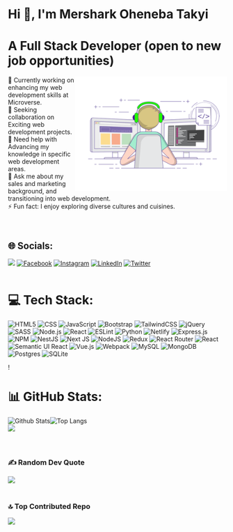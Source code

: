 # Hi 👋, I'm Mershark Oheneba Takyi

# A Full Stack Developer (open to new job opportunities)
<img align="right" alt="GIF" src="https://raw.githubusercontent.com/devSouvik/devSouvik/master/gif3.gif" width="350" style="max-width: 100%;">

🔭 Currently working on enhancing my web development skills at Microverse.<br>
👯 Seeking collaboration on Exciting web development projects.<br>
🤝 Need help with Advancing  my knowledge in specific web development areas.<br>
💬 Ask me about my sales and marketing background, and transitioning into web development.<br>
⚡ Fun fact: I enjoy exploring diverse cultures and cuisines.<br>
<br>
<br>
## 🌐 Socials:
[![](https://visitcount.itsvg.in/api?id=mershark&icon=5&color=1)](https://visitcount.itsvg.in)
[![Facebook](https://img.shields.io/badge/Facebook-%231877F2.svg?logo=Facebook&logoColor=white)](https://facebook.com/mersharkot) [![Instagram](https://img.shields.io/badge/Instagram-%23E4405F.svg?logo=Instagram&logoColor=white)](https://instagram.com/iammershark) [![LinkedIn](https://img.shields.io/badge/LinkedIn-%230077B5.svg?logo=linkedin&logoColor=white)](https://linkedin.com/in/mershark) [![Twitter](https://img.shields.io/badge/Twitter-%231DA1F2.svg?logo=Twitter&logoColor=white)](https://twitter.com/iammershark) 
<br>
<br>
# 💻 Tech Stack:
  ![HTML5](https://img.shields.io/badge/-HTML5-333333?style=flat&logo=HTML5)
  ![CSS](https://img.shields.io/badge/-CSS-333333?style=flat&logo=CSS3&logoColor=1572B6)
  ![JavaScript](https://img.shields.io/badge/-JavaScript-333333?style=flat&logo=javascript)
  ![Bootstrap](https://img.shields.io/badge/-Bootstrap-333333?style=flat&logo=bootstrap&logoColor=563D7C)
  ![TailwindCSS](https://img.shields.io/badge/tailwindcss-333333?style=flat&logo=tailwind-css&logoColor=white) 
  ![jQuery](https://img.shields.io/badge/jquery-333333.svg?style=flat&logo=jquery&logoColor=white)
  ![SASS](https://img.shields.io/badge/SASS-333333?style=flat&logo=SASS&logoColor=white) 
  ![Node.js](https://img.shields.io/badge/-Node.js-333333?style=flat&logo=node.js)
  ![React](https://img.shields.io/badge/-React-333333?style=flat&logo=react)
  ![ESLint](https://img.shields.io/badge/ESLint-333333?style=flat&logo=eslint&logoColor=white)
  ![Python](https://img.shields.io/badge/python-333333?style=flat&logo=python&logoColor=ffdd54)
  ![Netlify](https://img.shields.io/badge/netlify-333333?style=flat&logo=netlify&logoColor=#00C7B7)
  ![Express.js](https://img.shields.io/badge/express.js-333333?style=flat&logo=express&logoColor=%2361DAFB)
  ![NPM](https://img.shields.io/badge/NPM-333333?style=flat&logo=npm&logoColor=white)
  ![NestJS](https://img.shields.io/badge/nestjs-333333?style=flat&logo=nestjs&logoColor=white)
  ![Next JS](https://img.shields.io/badge/Next-333333?style=flat&logo=next.js&logoColor=white)
  ![NodeJS](https://img.shields.io/badge/node.js-333333?style=flat&logo=node.js&logoColor=white)
  ![Redux](https://img.shields.io/badge/redux-333333?style=flat&logo=redux&logoColor=white)
  ![React Router](https://img.shields.io/badge/React_Router-333333?style=flat&logo=react-router&logoColor=white)
  ![React](https://img.shields.io/badge/react-333333?style=flat&logo=react&logoColor=%2361DAFB)
  ![Semantic UI React](https://img.shields.io/badge/Semantic%20UI%20React-333333?style=flat&logo=SemanticUIReact&logoColor=white)
  ![Vue.js](https://img.shields.io/badge/vuejs-333333?style=flat&logo=vuedotjs&logoColor=%234FC08D)
  ![Webpack](https://img.shields.io/badge/webpack-333333?style=flat&logo=webpack&logoColor=black)
  ![MySQL](https://img.shields.io/badge/-MySQL-333333?style=flat&logo=mysql)
  ![MongoDB](https://img.shields.io/badge/-MongoDB-333333?style=flat&logo=mongodb)
  ![Postgres](https://img.shields.io/badge/-postgres-333333?style=flat&logo=postgresql)
  ![SQLite](https://img.shields.io/badge/-sqlite-333333?style=flat&logo=sqlite)

 !
<br>
# 📊 GitHub Stats:
![Github Stats](https://github-readme-stats-git-masterrstaa-rickstaa.vercel.app/api?username=mershark&count_private=true&show_icons=true&include_all_commits=true&theme=buefy&hide_border=true)![Top Langs](https://github-readme-stats-git-masterrstaa-rickstaa.vercel.app/api/top-langs?username=mershark&hide=TeX&layout=compact&theme=buefy&hide_border=true)
<br/>
![](https://github-readme-streak-stats.herokuapp.com/?user=mershark&theme=default&hide_border=false)<br/>
<br>
<br>
### ✍️ Random Dev Quote
![](https://quotes-github-readme.vercel.app/api?type=horizontal&theme=light)
<br>
<br>
### 🔝 Top Contributed Repo
![](https://github-contributor-stats.vercel.app/api?username=mershark&limit=5&theme=flat&combine_all_yearly_contributions=true)
